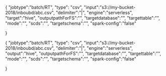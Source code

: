 {
  "jobtype":"batch/RT",
  "type": "csv",
  "input":"s3://my-bucket-2018/inboubd/abc.csv",
  "delimiter":"|",
  "engine":"serverless",
  "target":"hive",
  "outputpathForFS":"",
  "targetdatabase":"",
  "targettable":"",
  "mode":"",
  "scds":"",
  "targetschema":"",
  "spark-config":"false"
    
}

{
  "jobtype":"batch/RT",
  "type": "csv",
  "input":"s3://my-bucket-2018/inboubd/abc.csv",
  "delimiter":"|",
  "engine":"serverless",
  "output":"hive",
  "outputpathForFS":"",
  "targetdatabase":"",
  "targettable":"",
  "mode":"",
  "scds":"",
  "targetschema":"",
  "spark-config":"false"
    
}